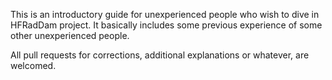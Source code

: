 This is an introductory guide for unexperienced people who wish to dive in HFRadDam project. It basically includes some previous experience of some other unexperienced people.

All pull requests for corrections, additional explanations or whatever, are welcomed.
